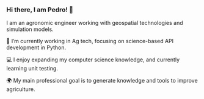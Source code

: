 ### Hi there, I am Pedro! 👋 

I am an agronomic engineer working with geospatial technologies and simulation models.

🔎 I’m currently working in Ag tech, focusing on science-based API development in Python.

💻 I enjoy expanding my computer science knowledge, and currently learning unit testing.

🌍 My main professional goal is to generate knowledge and tools to improve agriculture. 

          

<!--
**pellegrinipedro/pellegrinipedro** is a ✨ _special_ ✨ repository because its `README.md` (this file) appears on your GitHub profile.

Here are some ideas to get you started:

- 🔭 I’m currently working on ...
- 🌱 I’m currently learning ...
- 👯 I’m looking to collaborate on ...
- 🤔 I’m looking for help with ...
- 💬 Ask me about ...
- 📫 How to reach me: ...
- 😄 Pronouns: ...
- ⚡ Fun fact: ...
-->
